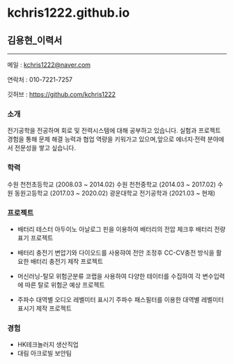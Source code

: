# kchris1222.github.io
## 김용현_이력서

---
메일   : kchris1222@naver.com

연락처 : 010-7221-7257

깃허브 : https://github.com/kchris1222 

### 소개
전기공학을 전공하며 회로 및 전력시스템에 대해 공부하고 있습니다.
실험과 프로젝트 경험을 통해 문제 해결 능력과 협업 역량을 키워가고 있으며,앞으로 에너지·전력 분야에서 전문성을 쌓고 싶습니다.

### 학력
수원 천천초등학교     (2008.03 ~ 2014.02)
수원 천천중학교       (2014.03 ~ 2017.02)
수원 동원고등학교     (2017.03 ~ 2020.02)
광운대학교 전기공학과 (2021.03 ~ 현재)

### 프로젝트
- 배터리 테스터
    아두이노 아날로그 핀을 이용하여 배터리의 전압 체크후 배터리 전량 표기 프로젝트
  
- 배터리 충전기
    변압기와 다이오드를 사용햐여 전안 조정후 CC-CV충전 방식을 활요한 배터리 충전기 제작 프로젝트

- 머신러닝-탈모 위험군분류
    코랩을 사용하여 다양한 테이터를 수집하여 각 변수입력에 따른 탈로 위험군 예상 프로젝트

- 주파수 대역별 오디오 레벨미터 표시기
    주파수 패스필터를 이용한 대역별 레벨미터 표시기 제작 프로젝트

### 경험
- HK테크놀러지 생산직업
- 대림 아크로빌 보안팀


